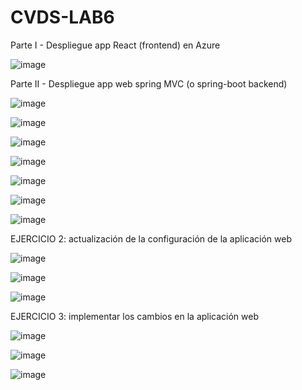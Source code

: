 # CVDS-LAB6
Parte I - Despliegue app React (frontend) en Azure

  ![image](https://github.com/Knight072/CVDS-LAB6/assets/116401447/8f578e8f-ba00-4f1f-a89c-8963f34dfc58)

Parte II - Despliegue app web spring MVC (o spring-boot backend)

  ![image](https://github.com/Knight072/CVDS-LAB6/assets/116401447/6ad5aa0b-b866-4a99-aa3c-8e1f514fbfeb)

  ![image](https://github.com/Knight072/CVDS-LAB6/assets/116401447/901bd04a-81b4-4f32-9f14-401c1497c964)

  ![image](https://github.com/Knight072/CVDS-LAB6/assets/116401447/327ebdb8-4082-42e9-b0ed-e4404ec9205f)

  ![image](https://github.com/Knight072/CVDS-LAB6/assets/116401447/bba0aa8a-8745-4d43-b42b-c989a1649075)

  ![image](https://github.com/Knight072/CVDS-LAB6/assets/116401447/ee2d4165-9391-41af-b741-b7df37fc83ac)

  ![image](https://github.com/Knight072/CVDS-LAB6/assets/116401447/19808bf4-f295-41ac-959d-afd24c738023)

  ![image](https://github.com/Knight072/CVDS-LAB6/assets/116401447/29a5650a-5737-4b76-855e-63aa55e4e6ee)

  EJERCICIO 2: actualización de la configuración de la aplicación web

  ![image](https://github.com/Knight072/CVDS-LAB6/assets/116401447/f1c0dcb8-88dd-4df5-a129-009f8f2b6b64)

  ![image](https://github.com/Knight072/CVDS-LAB6/assets/116401447/d68656d4-5910-4db5-8112-b013ccc44a26)

  ![image](https://github.com/Knight072/CVDS-LAB6/assets/116401447/7fad6d55-8b3c-4a88-88ed-1e54c180733f)

  EJERCICIO 3: implementar los cambios en la aplicación web

  ![image](https://github.com/Knight072/CVDS-LAB6/assets/116401447/614a5d69-eb28-4700-8875-60a5ebe47d47)

  ![image](https://github.com/Knight072/CVDS-LAB6/assets/116401447/33852cb1-7ca9-4c8d-9d02-50663367897a)

  ![image](https://github.com/Knight072/CVDS-LAB6/assets/116401447/d30f951d-3249-4037-9592-f27c8d46d90c)




